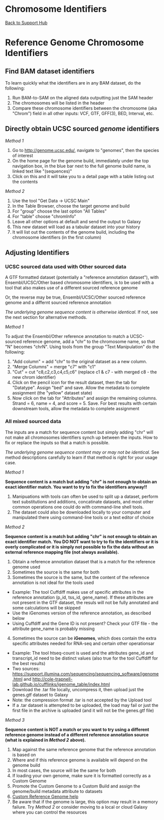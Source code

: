 # Chromosome Identifiers

[Back to Support Hub](/src/support/index.md)

# Reference Genome Chromosome Identifiers

## Find BAM dataset identifiers

To learn quickly what the identifiers are in any BAM dataset, do the following:

1. Run BAM-to-SAM on the aligned data outputting just the SAM header
2. The chromosomes will be listed in the header
3. Compare these chromosome identifiers between the chromosome (aka "Chrom") field in all other inputs: VCF, GTF, GFF(3), BED, Interval, etc.



## Directly obtain UCSC sourced *genome* identifiers

*Method 1*

1. Go to http://genome.ucsc.edu/, navigate to "genomes", then the species of interest
1. On the home page for the genome build, immediately under the top navigation box, in the blue bar next to the full genome build name, is linked text like "(sequences)"
1. Click on this and it will take you to a detail page with a table listing out the contents

*Method 2*

1. Use the tool "Get Data -> UCSC Main"
1. In the Table Browser, choose the target genome and build
1. For "group" choose the last option "All Tables"
1. For "table" choose "chromInfo"
1. Leave all other options at default and send the output to Galaxy
1. This new dataset will load as a tabular dataset into your history
1. It will list out the contents of the genome build, including the chromosome identifiers (in the first column)



## Adjusting Identifiers


### UCSC sourced data used with Other sourced data

A GTF formatted dataset (potentially a "reference annotation dataset"), with Ensembl/UCSC/Other based chromosome identifiers, is to be used with a tool that also makes use of a different sourced reference genome

Or, the reverse may be true, Ensembl/UCSC/Other sourced reference genome and a differnt sourced reference annotation

*The underlying genome sequence content is otherwise identical.* If not, see the next section for alternative methods.

*Method 1*

To adjust the Ensembl/Other reference annotation to match a UCSC-sourced reference genome, add a "chr" to the chromosome name, so that "N" becomes "chrN". Using tools from the group "Text Manipulation" do the following:

1. "Add column" = add "chr" to the original dataset as a new column.
1. "Merge Columns" = merge "c7" with "c1"
1. "Cut" = cut "c8,c2,c3,c4,c5,c6" (replace c1 & c7 - with merged c8 - the new chrom identifier)
1. Click on the pencil icon for the result dataset, then the tab for "Datatype". Assign "bed" and save. Allow the metadata to complete assignment (the "yellow" dataset state)
1. Now click on the tab for "Attributes" and assign the remaining columns. Strand = 6, name = 4, and score = 5. Save. For best results with certain downstream tools, allow the metadata to complete assignment

### All mixed sourced data

The inputs are a match for sequence content but simply adding "chr" will not make all chromosomes identifiers synch up between the inputs. How to fix or replace the inputs so that a match is possible.

*The underlying genome sequence content may or may not be identical.* See method descriptions carefully to learn if that method is right for your usage case.

*Method 1*

**Sequence content is a match but adding "chr" is not enough to obtain an exact identifier match. You want to try to fix the identifiers anyway!!**

1. Manipuations with tools can often be used to split up a dataset, perform text substitutions and additions, concatinate datasets, and most other common operations one could do with command-line shell tools. 
1. The dataset could also be downloaded locally to your computer and manipulated there using command-line tools or a text editor of choice

*Method 2*

**Sequence content is a match but adding "chr" is not enough to obtain an exact identifier match. You DO NOT want to try to fix the identifiers or it is overly complicated or it is simply not possible to fix the data without an external reference mapping file (not always available).**

1. Obtain a reference annotation dataset that is a match for the reference genome used
1. Sometimes the source is the same for both
1. Sometimes the source is the same, but the content of the reference annotation is not ideal for the tools used 
 - Example: The tool Cuffdiff makes use of specific attributes in the reference annotation (p_id, tss_id, gene_name). If these attributes are not present in the GTF dataset, the resuls will not be fully annotated and some calculations will be skipped
 - Use the iGenomes version of the reference annotation, as described below
 - Using Cuffdiff and the Gene ID is not present? Check your GTF file - the attribute gene_name is probably missing
4. Sometimes the source can be **iGenomes**, which does contain the extra specific attributes needed for RNA-seq and certain other operationsar
 - Example: The tool htseq-count is used and the attributes gene_id and transcript_id need to be distinct values (also true for the tool Cuffdiff for the best results)
 - Two sources: https://support.illumina.com/sequencing/sequencing_software/igenome.html and http://cole-trapnell-lab.github.io/cufflinks/igenome_table/index.html
  - Download the .tar file locally, uncompress it, then upload just the genes.gtf dataset to Galaxy
  - Note: the compression format .tar is not accepted by the Upload tool
  - If a .tar dataset is attempted to be uploaded, the load may fail or just the first file in the archive is uploaded (and it will not be the genes.gtf file)

*Method 3*

**Sequence content is NOT a match or you want to try using a different reference genome instead of a different reference annotation source (what is explained in *Method 2* above).**

1. Map against the same reference genome that the reference annotation is based on
1. Where and if this reference genome is available will depend on the genome build
1. In most cases, the source will be the same for both
1. If loading your own genome, make sure it is formatted correctly as a Custom Genome
1. Promote the Custom Genome to a Custom Build and assign the genome/build metadata attribute to datasets
1. [Custom Reference Genome help](/src/learn/custom-genomes/index.md)
1. Be aware that if the genome is large, this option may result in a memory failure. Try *Method 2* or consider moving to a local or cloud Galaxy where you can control the resources


